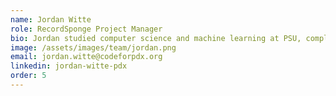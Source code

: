 ```yaml
---
name: Jordan Witte
role: RecordSponge Project Manager
bio: Jordan studied computer science and machine learning at PSU, completing his masters in 2019. He leads our RecordSponge project.
image: /assets/images/team/jordan.png
email: jordan.witte@codeforpdx.org
linkedin: jordan-witte-pdx
order: 5
---
```

